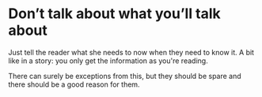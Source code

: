 



# Don’t talk about what you’ll talk about


Just tell the reader what she needs to now when they need to know it. 
A bit like in a story: you only get the information as you're reading. 

There can surely be exceptions from this, but they should be spare and there should be a good reason for them.







